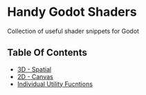 # Handy Godot Shaders
Collection of useful shader snippets for Godot

## Table Of Contents

- [3D - Spatial](sections/3d-spatial.md)
- [2D - Canvas]()
- [Individual Utility Fucntions](sections/individual-utility-functions/individual-utility-functions.md)
